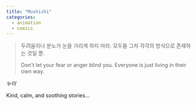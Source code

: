 ```yaml
---
title: "Mushishi"
categories:
  - animation
  - comics
---
```


> 두려움이나 분노가 눈을 가리게 하지 마라. 모두들 그저 각각의 방식으로 존재하는 것일 뿐.
> 
> Don't let your fear or anger blind you. Everyone is just living in their own way.

*누이*

Kind, calm, and soothing stories...
